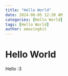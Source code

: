 ```yaml
---
title: "Hello World"
date: 2024-06-05 12:30 AM
categories: [Hello World]
tags: [Hello World]
author: amazingkit
---
```


# Hello World

Hello :3 
